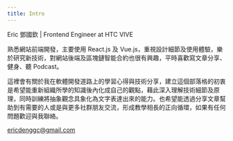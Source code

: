 ```yaml
---
title: Intro
---
```


Eric 鄧國欽 | Frontend Engineer at HTC VIVE

熟悉網站前端開發，主要使用 React.js 及 Vue.js，重視設計細節及使用體驗，樂於研究新技術，對網站後端及區塊鏈智能合約也很有興趣，平時喜歡寫文章分享、健身、聽 Podcast。

這裡會有關於我在軟體開發道路上的學習心得與技術分享，建立這個部落格的初衷是希望能重新組織所學的知識後內化成自己的觀點，藉此深入理解技術細節及原理，同時訓練將抽象觀念具象化為文字表達出來的能力。也希望能透過分享文章幫助到有需要的人或是與更多社群朋友交流，形成教學相長的正向循環，如果有任何問題歡迎與我聯絡。

ericdenggc@gmail.com
